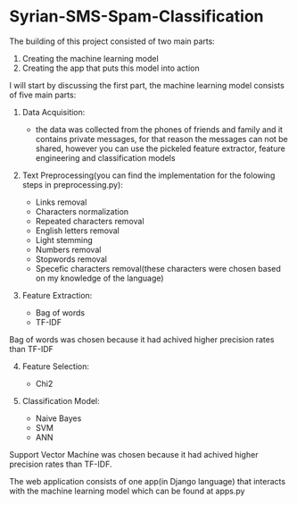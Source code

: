 # Syrian-SMS-Spam-Classification

The building of this project consisted of two main parts:
1. Creating the machine learning model
2. Creating the app that puts this model into action

I will start by discussing the first part, the machine learning model consists of five main parts:
1. Data Acquisition:
   - the data was collected from the phones of friends and family and it contains private messages, for that reason the messages can not be shared, however you can use the pickeled feature extractor, feature engineering  and classification models
   
   
2. Text Preprocessing(you can find the implementation for the folowing steps in preprocessing.py):
   - Links removal
   - Characters normalization
   - Repeated characters removal
   - English letters removal
   - Light stemming
   - Numbers removal
   - Stopwords removal
   - Specefic characters removal(these characters were chosen based on my knowledge of the language)
   
   
3. Feature Extraction:
   - Bag of words
   - TF-IDF
   
Bag of words was chosen because it had achived higher precision rates than TF-IDF


4. Feature Selection:
   - Chi2
   
   
5. Classification Model:
   - Naive Bayes
   - SVM
   - ANN
   
Support Vector Machine was chosen because it had achived higher precision rates than TF-IDF.

The web application consists of one app(in Django language) that interacts with the machine learning model which can be found at apps.py
